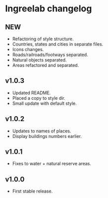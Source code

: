 # Ingreelab changelog

## NEW

* Refactoring of style structure.
* Countries, states and cities in separate files.
* Icons changes.
* Roads/railroads/footways separated.
* Natural objects separated.
* Areas refactored and separated.

## v1.0.3

* Updated README. 
* Placed a copy to style dir.
* Small update with default style.

## v1.0.2

* Updates to names of places.
* Display buildings numbers earlier.

## v1.0.1

* Fixes to water + natural reserve areas.

## v1.0.0

* First stable release.
